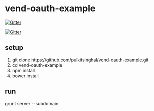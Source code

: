 # vend-oauth-example

[![Gitter](https://badges.gitter.im/Join%20Chat.svg)](https://gitter.im/ShoppinPal/vend-oauth-example?utm_source=badge&utm_medium=badge&utm_campaign=pr-badge&utm_content=badge)

[![Gitter](https://badges.gitter.im/Join%20Chat.svg)](https://gitter.im/shoppinpal/vend-oauth-example?utm_source=badge&utm_medium=badge&utm_campaign=pr-badge&utm_content=badge)

## setup
1. git clone https://github.com/pulkitsinghal/vend-oauth-example.git
2. cd vend-oauth-example
3. npm install
4. bower install

## run
grunt server --subdomain <yourUniqueDummyDomainName>

